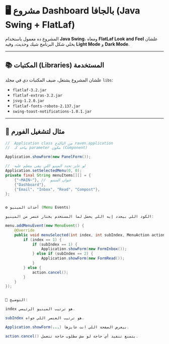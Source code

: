 # 🖥️ مشروع Dashboard بالجافا (Java Swing + FlatLaf)

المشروع ده معمول باستخدام **Java Swing**، ومعاه **FlatLaf Look and Feel** علشان يخلي شكل البرنامج شيك وحديث، وفيه **Light Mode** و **Dark Mode**.

---

## 📚 المكتبات (Libraries) المستخدمة

علشان المشروع يشتغل، ضيف المكتبات دي في مجلد `libs`:

- `flatlaf-3.2.jar`
- `flatlaf-extras-3.2.jar`
- `jsvg-1.2.0.jar`
- `flatlaf-fonts-roboto-2.137.jar`
- `swing-toast-notifications-1.0.1.jar`

---

## 🚀 مثال لتشغيل الفورم

```java
//  Application class من الباكدج raven.application
//  بياخد كـ parameter مكون (Component)

Application.showForm(new PanelForm());

//  لو عايز تحدد المينيو اللي يبقى متعلم عليه
Application.setSelectedMenu(0, 0);
private final String menuItems[][] = {
    {"~MAIN~"}, //  عنوان المينيو
    {"Dashboard"},
    {"Email", "Inbox", "Read", "Compost"},
};


⚙️ أحداث المينيو (Menu Events)

الكود اللي بيحدد إيه اللي يحصل لما المستخدم يختار عنصر من المينيو:

menu.addMenuEvent(new MenuEvent() {
    @Override
    public void menuSelected(int index, int subIndex, MenuAction action) {
        if (index == 1) {
            if (subIndex == 1) {
                Application.showForm(new FormInbox());
            } else if (subIndex == 2) {
                Application.showForm(new FormRead());
            }
        } else {
            action.cancel();
        }
    }
});


📌 التوضيح:

index هو ترتيب المينيو الرئيسي.

subIndex هو ترتيب العنصر اللي جواه.

Application.showForm(...) بيعرض الصفحة اللي انت عايزها.

action.cancel() بتمنع تنفيذ أي حاجة لو مش مطلوب حاجة تتعمل.


